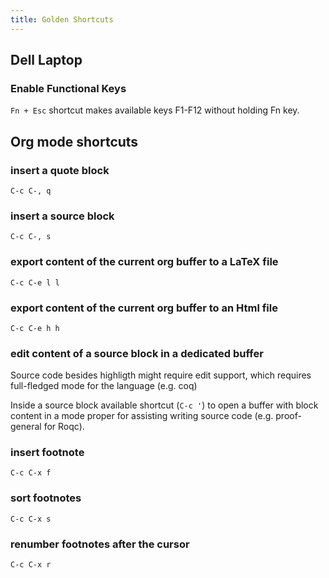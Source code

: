 ```yaml
---
title: Golden Shortcuts
---
```


## Dell Laptop

### Enable Functional Keys

`Fn + Esc` shortcut makes available keys F1-F12 without holding Fn
key.

## Org mode shortcuts


### insert a quote block

`C-c C-, q`



### insert a source block

`C-c C-, s`


### export content of the current org buffer to a LaTeX file

`C-c C-e l l`


### export content of the current org buffer to an Html file

`C-c C-e h h`


### edit content of a source block in a dedicated buffer

Source code besides highligth might require edit support, which
requires full-fledged mode for the language (e.g. coq)

Inside a source block available shortcut (`C-c '`) to open a buffer with
block content in a mode proper for assisting writing source code
(e.g. proof-general for Roqc).


### insert footnote

`C-c C-x f`


### sort footnotes

`C-c C-x s`


### renumber footnotes after the cursor

`C-c C-x r`
